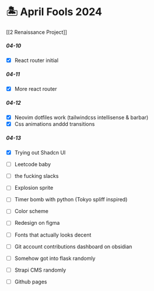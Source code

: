 # 🏝️ April Fools 2024

[[2 Renaissance Project]]
##### **04-10**
- [x] React router initial
##### **04-11**
- [x] More react router
##### **04-12**
- [x] Neovim dotfiles work (tailwindcss intellisense & barbar)
- [x] Css animations anddd transitions
##### **04-13**
- [x] Trying out Shadcn UI 
- [ ] Leetcode baby
- [ ] the fucking slacks

- [ ] Explosion sprite
- [ ] Timer bomb with python (Tokyo spliff inspired)
- [ ] Color scheme
- [ ] Redesign on figma
- [ ] Fonts that actually looks decent
- [ ] Git account contributions dashboard on obsidian
- [ ] Somehow got into flask randomly
- [ ] Strapi CMS randomly

- [ ] Github pages